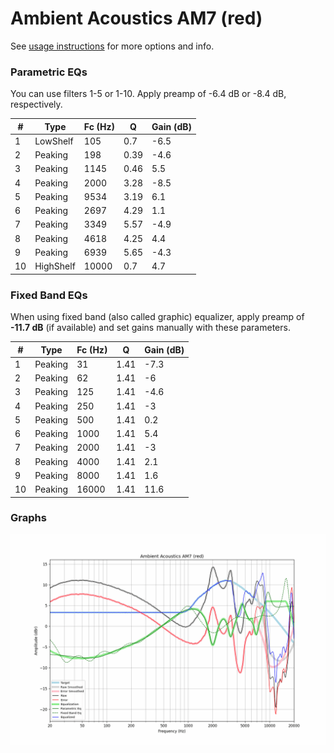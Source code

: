 # Ambient Acoustics AM7 (red)
See [usage instructions](https://github.com/jaakkopasanen/AutoEq#usage) for more options and info.

### Parametric EQs
You can use filters 1-5 or 1-10. Apply preamp of -6.4 dB or -8.4 dB, respectively.

|   # | Type      |   Fc (Hz) |    Q |   Gain (dB) |
|-----|-----------|-----------|------|-------------|
|   1 | LowShelf  |       105 | 0.7  |        -6.5 |
|   2 | Peaking   |       198 | 0.39 |        -4.6 |
|   3 | Peaking   |      1145 | 0.46 |         5.5 |
|   4 | Peaking   |      2000 | 3.28 |        -8.5 |
|   5 | Peaking   |      9534 | 3.19 |         6.1 |
|   6 | Peaking   |      2697 | 4.29 |         1.1 |
|   7 | Peaking   |      3349 | 5.57 |        -4.9 |
|   8 | Peaking   |      4618 | 4.25 |         4.4 |
|   9 | Peaking   |      6939 | 5.65 |        -4.3 |
|  10 | HighShelf |     10000 | 0.7  |         4.7 |

### Fixed Band EQs
When using fixed band (also called graphic) equalizer, apply preamp of **-11.7 dB** (if available) and set gains manually with these parameters.

|   # | Type    |   Fc (Hz) |    Q |   Gain (dB) |
|-----|---------|-----------|------|-------------|
|   1 | Peaking |        31 | 1.41 |        -7.3 |
|   2 | Peaking |        62 | 1.41 |        -6   |
|   3 | Peaking |       125 | 1.41 |        -4.6 |
|   4 | Peaking |       250 | 1.41 |        -3   |
|   5 | Peaking |       500 | 1.41 |         0.2 |
|   6 | Peaking |      1000 | 1.41 |         5.4 |
|   7 | Peaking |      2000 | 1.41 |        -3   |
|   8 | Peaking |      4000 | 1.41 |         2.1 |
|   9 | Peaking |      8000 | 1.41 |         1.6 |
|  10 | Peaking |     16000 | 1.41 |        11.6 |

### Graphs
![](./Ambient%20Acoustics%20AM7%20(red).png)
